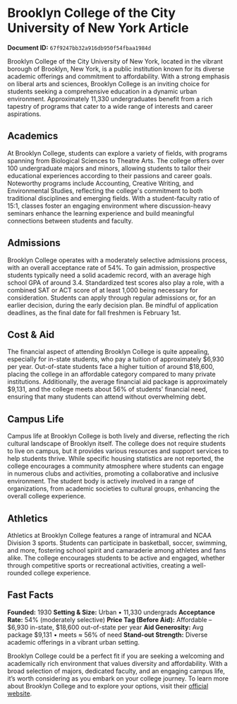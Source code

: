 # Brooklyn College of the City University of New York Article

**Document ID:** `67f9247bb32a916db950f54fbaa1984d`

Brooklyn College of the City University of New York, located in the vibrant borough of Brooklyn, New York, is a public institution known for its diverse academic offerings and commitment to affordability. With a strong emphasis on liberal arts and sciences, Brooklyn College is an inviting choice for students seeking a comprehensive education in a dynamic urban environment. Approximately 11,330 undergraduates benefit from a rich tapestry of programs that cater to a wide range of interests and career aspirations.

## Academics
At Brooklyn College, students can explore a variety of fields, with programs spanning from Biological Sciences to Theatre Arts. The college offers over 100 undergraduate majors and minors, allowing students to tailor their educational experiences according to their passions and career goals. Noteworthy programs include Accounting, Creative Writing, and Environmental Studies, reflecting the college's commitment to both traditional disciplines and emerging fields. With a student-faculty ratio of 15:1, classes foster an engaging environment where discussion-heavy seminars enhance the learning experience and build meaningful connections between students and faculty.

## Admissions
Brooklyn College operates with a moderately selective admissions process, with an overall acceptance rate of 54%. To gain admission, prospective students typically need a solid academic record, with an average high school GPA of around 3.4. Standardized test scores also play a role, with a combined SAT or ACT score of at least 1,000 being necessary for consideration. Students can apply through regular admissions or, for an earlier decision, during the early decision plan. Be mindful of application deadlines, as the final date for fall freshmen is February 1st.

## Cost & Aid
The financial aspect of attending Brooklyn College is quite appealing, especially for in-state students, who pay a tuition of approximately $6,930 per year. Out-of-state students face a higher tuition of around $18,600, placing the college in an affordable category compared to many private institutions. Additionally, the average financial aid package is approximately $9,131, and the college meets about 56% of students' financial need, ensuring that many students can attend without overwhelming debt.

## Campus Life
Campus life at Brooklyn College is both lively and diverse, reflecting the rich cultural landscape of Brooklyn itself. The college does not require students to live on campus, but it provides various resources and support services to help students thrive. While specific housing statistics are not reported, the college encourages a community atmosphere where students can engage in numerous clubs and activities, promoting a collaborative and inclusive environment. The student body is actively involved in a range of organizations, from academic societies to cultural groups, enhancing the overall college experience.

## Athletics
Athletics at Brooklyn College features a range of intramural and NCAA Division 3 sports. Students can participate in basketball, soccer, swimming, and more, fostering school spirit and camaraderie among athletes and fans alike. The college encourages students to be active and engaged, whether through competitive sports or recreational activities, creating a well-rounded college experience.

## Fast Facts
**Founded:** 1930
**Setting & Size:** Urban • 11,330 undergrads
**Acceptance Rate:** 54% (moderately selective)
**Price Tag (Before Aid):** Affordable – $6,930 in-state, $18,600 out-of-state per year
**Aid Generosity:** Avg package $9,131 • meets ≈ 56% of need
**Stand-out Strength:** Diverse academic offerings in a vibrant urban setting.

Brooklyn College could be a perfect fit if you are seeking a welcoming and academically rich environment that values diversity and affordability. With a broad selection of majors, dedicated faculty, and an engaging campus life, it’s worth considering as you embark on your college journey. To learn more about Brooklyn College and to explore your options, visit their [official website](https://www.petersons.com/college-search/brooklyn-college-of-the-city-university-of-new-york-000_10000623.aspx).

